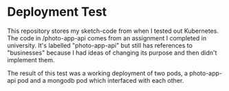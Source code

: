 # Deployment Test

This repository stores my sketch-code from when I tested out Kubernetes. The code in /photo-app-api comes from an assignment I completed in university. It's labelled "photo-app-api" but still has references to "businesses" because I had ideas of changing its purpose and then didn't implement them.

The result of this test was a working deployment of two pods, a photo-app-api pod and a mongodb pod which interfaced with each other.